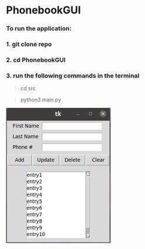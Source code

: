 # PhonebookGUI

### To run the application:

### 1. git clone repo

### 2. cd PhonebookGUI

### 3. run the following commands in the terminal

 > cd src 

 > python3 main.py


 ![screenshot](https://github.com/jeromez0/PhonebookGUI/blob/main/AppScreenshot.png)